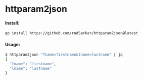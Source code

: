 # httparam2json

#### Install:

```bash
go install https://github.com/rudSarkar/httparam2json@latest
```

#### Usage:

```bash
$ httparam2json "fname=firstname&lname=lastname" | jq
{
  "fname": "firstname",
  "lname": "lastname"
}
```
